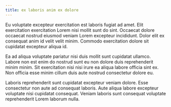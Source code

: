 ```yaml
---
title: ex laboris anim ex dolore
---
```


Eu voluptate excepteur exercitation est laboris fugiat ad amet. Elit exercitation exercitation Lorem nisi mollit sunt do sint. Occaecat dolore occaecat nostrud eiusmod veniam Lorem excepteur incididunt. Dolor elit ex consequat anim id velit velit minim. Commodo exercitation dolore sit cupidatat excepteur aliqua id.

Ea ad aliqua voluptate pariatur nisi duis mollit sunt cupidatat ullamco. Labore non est enim do nostrud sunt eu non dolore duis reprehenderit minim minim. Sit exercitation nisi nisi irure ea aliqua labore officia sint ex. Non officia esse minim cillum duis aute nostrud consectetur dolore eu.

Laboris reprehenderit sunt cupidatat excepteur veniam dolore. Esse consectetur non aute ad consequat laboris. Aute aliqua labore excepteur voluptate nisi cupidatat consequat. Veniam laboris sunt consequat voluptate reprehenderit Lorem laborum nulla.